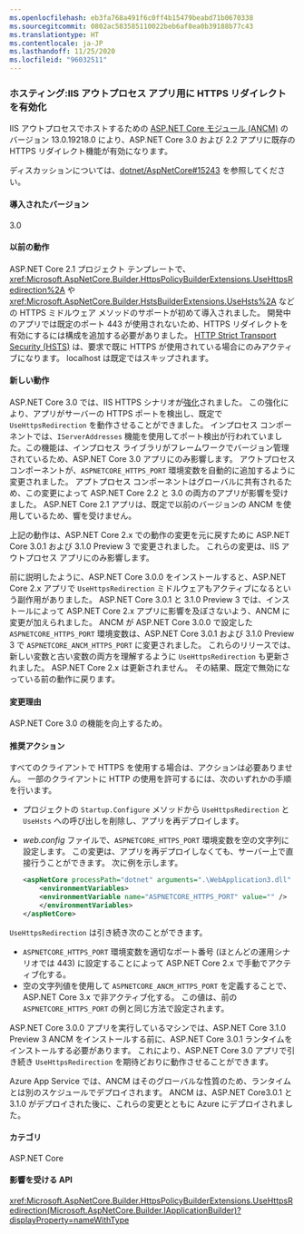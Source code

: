 ```yaml
---
ms.openlocfilehash: eb3fa768a491f6c0ff4b15479beabd71b0670338
ms.sourcegitcommit: 0802ac583585110022beb6af8ea0b39188b77c43
ms.translationtype: HT
ms.contentlocale: ja-JP
ms.lasthandoff: 11/25/2020
ms.locfileid: "96032511"
---
```

### <a name="hosting-https-redirection-enabled-for-iis-out-of-process-apps"></a>ホスティング:IIS アウトプロセス アプリ用に HTTPS リダイレクトを有効化

IIS アウトプロセスでホストするための [ASP.NET Core モジュール (ANCM)](/aspnet/core/host-and-deploy/aspnet-core-module) のバージョン 13.0.19218.0 により、ASP.NET Core 3.0 および 2.2 アプリに既存の HTTPS リダイレクト機能が有効になります。

ディスカッションについては、[dotnet/AspNetCore#15243](https://github.com/dotnet/AspNetCore/issues/15243) を参照してください。

#### <a name="version-introduced"></a>導入されたバージョン

3.0

#### <a name="old-behavior"></a>以前の動作

ASP.NET Core 2.1 プロジェクト テンプレートで、<xref:Microsoft.AspNetCore.Builder.HttpsPolicyBuilderExtensions.UseHttpsRedirection%2A> や <xref:Microsoft.AspNetCore.Builder.HstsBuilderExtensions.UseHsts%2A> などの HTTPS ミドルウェア メソッドのサポートが初めて導入されました。 開発中のアプリでは既定のポート 443 が使用されないため、HTTPS リダイレクトを有効にするには構成を追加する必要がありました。 [HTTP Strict Transport Security (HSTS)](https://cheatsheetseries.owasp.org/cheatsheets/HTTP_Strict_Transport_Security_Cheat_Sheet.html) は、要求で既に HTTPS が使用されている場合にのみアクティブになります。 localhost は既定ではスキップされます。

#### <a name="new-behavior"></a>新しい動作

ASP.NET Core 3.0 では、IIS HTTPS シナリオが[強化](https://github.com/dotnet/AspNetCore/pull/4685)されました。 この強化により、アプリがサーバーの HTTPS ポートを検出し、既定で `UseHttpsRedirection` を動作させることができました。 インプロセス コンポーネントでは、`IServerAddresses` 機能を使用してポート検出が行われていました。この機能は、インプロセス ライブラリがフレームワークでバージョン管理されているため、ASP.NET Core 3.0 アプリにのみ影響します。 アウトプロセス コンポーネントが、`ASPNETCORE_HTTPS_PORT` 環境変数を自動的に追加するように変更されました。 アプトプロセス コンポーネントはグローバルに共有されるため、この変更によって ASP.NET Core 2.2 と 3.0 の両方のアプリが影響を受けました。 ASP.NET Core 2.1 アプリは、既定で以前のバージョンの ANCM を使用しているため、響を受けません。

上記の動作は、ASP.NET Core 2.x での動作の変更を元に戻すために ASP.NET Core 3.0.1 および 3.1.0 Preview 3 で変更されました。 これらの変更は、IIS アウトプロセス アプリにのみ影響します。

前に説明したように、ASP.NET Core 3.0.0 をインストールすると、ASP.NET Core 2.x アプリで `UseHttpsRedirection` ミドルウェアもアクティブになるという副作用がありました。 ASP.NET Core 3.0.1 と 3.1.0 Preview 3 では、インストールによって ASP.NET Core 2.x アプリに影響を及ぼさないよう、ANCM に変更が加えられました。 ANCM が ASP.NET Core 3.0.0 で設定した `ASPNETCORE_HTTPS_PORT` 環境変数は、ASP.NET Core 3.0.1 および 3.1.0 Preview 3 で `ASPNETCORE_ANCM_HTTPS_PORT` に変更されました。 これらのリリースでは、新しい変数と古い変数の両方を理解するように `UseHttpsRedirection` も更新されました。 ASP.NET Core 2.x は更新されません。 その結果、既定で無効になっている前の動作に戻ります。

#### <a name="reason-for-change"></a>変更理由

ASP.NET Core 3.0 の機能を向上するため。

#### <a name="recommended-action"></a>推奨アクション

すべてのクライアントで HTTPS を使用する場合は、アクションは必要ありません。 一部のクライアントに HTTP の使用を許可するには、次のいずれかの手順を行います。

* プロジェクトの `Startup.Configure` メソッドから `UseHttpsRedirection` と `UseHsts` への呼び出しを削除し、アプリを再デプロイします。
* *web.config* ファイルで、`ASPNETCORE_HTTPS_PORT` 環境変数を空の文字列に設定します。 この変更は、アプリを再デプロイしなくても、サーバー上で直接行うことができます。 次に例を示します。

    ```xml
    <aspNetCore processPath="dotnet" arguments=".\WebApplication3.dll" stdoutLogEnabled="false" stdoutLogFile="\\?\%home%\LogFiles\stdout" >
        <environmentVariables>
        <environmentVariable name="ASPNETCORE_HTTPS_PORT" value="" />
        </environmentVariables>
    </aspNetCore>
    ```

`UseHttpsRedirection` は引き続き次のことができます。

* `ASPNETCORE_HTTPS_PORT` 環境変数を適切なポート番号 (ほとんどの運用シナリオでは 443) に設定することによって ASP.NET Core 2.x で手動でアクティブ化する。
* 空の文字列値を使用して `ASPNETCORE_ANCM_HTTPS_PORT` を定義することで、ASP.NET Core 3.x で非アクティブ化する。 この値は、前の `ASPNETCORE_HTTPS_PORT` の例と同じ方法で設定されます。

ASP.NET Core 3.0.0 アプリを実行しているマシンでは、ASP.NET Core 3.1.0 Preview 3 ANCM をインストールする前に、ASP.NET Core 3.0.1 ランタイムをインストールする必要があります。 これにより、ASP.NET Core 3.0 アプリで引き続き `UseHttpsRedirection` を期待どおりに動作させることができます。

Azure App Service では、ANCM はそのグローバルな性質のため、ランタイムとは別のスケジュールでデプロイされます。 ANCM は、ASP.NET Core3.0.1 と 3.1.0 がデプロイされた後に、これらの変更とともに Azure にデプロイされました。

#### <a name="category"></a>カテゴリ

ASP.NET Core

#### <a name="affected-apis"></a>影響を受ける API

<xref:Microsoft.AspNetCore.Builder.HttpsPolicyBuilderExtensions.UseHttpsRedirection(Microsoft.AspNetCore.Builder.IApplicationBuilder)?displayProperty=nameWithType>

<!-- 

#### Affected APIs

`M:Microsoft.AspNetCore.Builder.HttpsPolicyBuilderExtensions.UseHttpsRedirection(Microsoft.AspNetCore.Builder.IApplicationBuilder)`

-->
